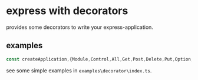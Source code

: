 # express with decorators

provides some decorators to write your express-application.

## examples

```js
const createApplication,{Module,Control,All,Get,Post,Delete,Put,Option,Injectable,Inject,Middleware,Param,Query,Body,Req,Res,Next} = require('express-zeus/decorators')
```

see some simple examples in `examples\decorator\index.ts`.
